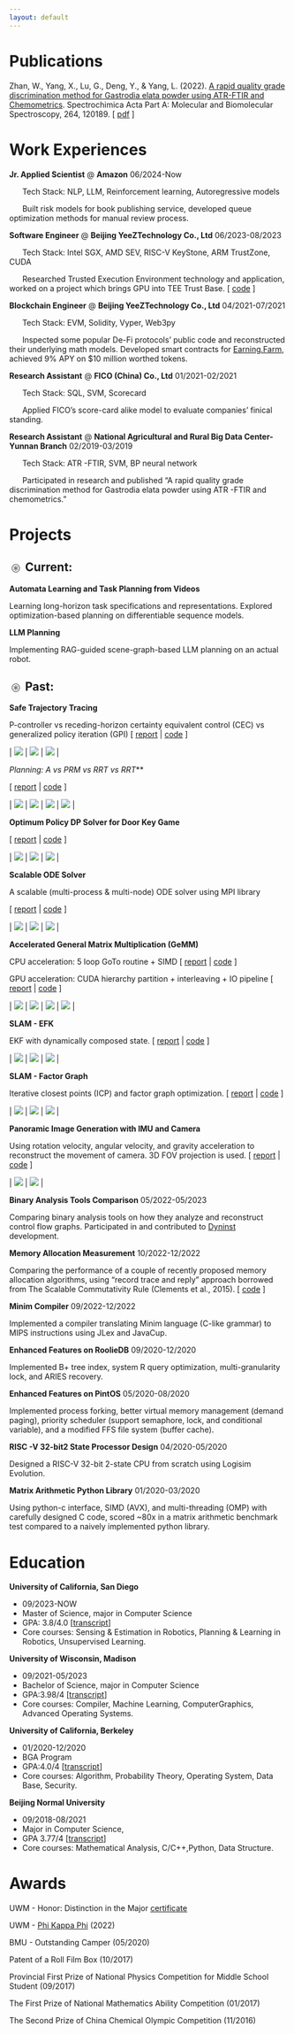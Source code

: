 ```yaml
---
layout: default
---
```


# Publications

Zhan, W., Yang, X., Lu, G., Deng, Y., & Yang, L. (2022). [A rapid quality grade discrimination method for Gastrodia elata powder using ATR-FTIR and Chemometrics](https://doi.org/10.1016/j.saa.2021.120189). Spectrochimica Acta Part A: Molecular and Biomolecular Spectroscopy, 264, 120189.
[ [pdf](assets/papers/A%20rapid%20quality%20grade%20discrimination%20method%20for%20Gastrodia%20elata%20powderusing%20ATR-FTIR%20and%20chemometrics.pdf) ]

# Work Experiences

**Jr. Applied Scientist** @ **Amazon**
06/2024-Now

&nbsp;&nbsp;&nbsp;&nbsp;&nbsp;&nbsp;Tech Stack: NLP, LLM, Reinforcement learning, Autoregressive models

&nbsp;&nbsp;&nbsp;&nbsp;&nbsp;&nbsp;Built risk models for book publishing service, developed queue optimization methods for manual review process.


**Software Engineer** @ **Beijing YeeZTechnology Co., Ltd** 
06/2023-08/2023

&nbsp;&nbsp;&nbsp;&nbsp;&nbsp;&nbsp;Tech Stack: Intel SGX, AMD SEV, RISC-V KeyStone, ARM TrustZone, CUDA

&nbsp;&nbsp;&nbsp;&nbsp;&nbsp;&nbsp;Researched Trusted Execution Environment technology and application, worked on a project which brings GPU into TEE Trust Base. [ [code](https://github.com/weixiao-zhan/understanding-hpda-code) ]


**Blockchain Engineer** @ **Beijing YeeZTechnology Co., Ltd** 
04/2021-07/2021

&nbsp;&nbsp;&nbsp;&nbsp;&nbsp;&nbsp;Tech Stack: EVM, Solidity, Vyper, Web3py

&nbsp;&nbsp;&nbsp;&nbsp;&nbsp;&nbsp;Inspected some popular De-Fi protocols’ public code and reconstructed their underlying math models. Developed smart contracts for [Earning.Farm](https://earning.farm/), achieved 9% APY on $10 million worthed tokens.


**Research Assistant** @ **FICO (China) Co., Ltd**
01/2021-02/2021

&nbsp;&nbsp;&nbsp;&nbsp;&nbsp;&nbsp;Tech Stack: SQL, SVM, Scorecard

&nbsp;&nbsp;&nbsp;&nbsp;&nbsp;&nbsp;Applied FICO’s score-card alike model to evaluate companies’ finical standing.


**Research Assistant** @ **National Agricultural and Rural Big Data Center-Yunnan Branch**
02/2019-03/2019

&nbsp;&nbsp;&nbsp;&nbsp;&nbsp;&nbsp;Tech Stack: ATR -FTIR, SVM, BP neural network

&nbsp;&nbsp;&nbsp;&nbsp;&nbsp;&nbsp;Participated in research and published “A rapid quality grade discrimination method for Gastrodia elata powder using ATR -FTIR and chemometrics.”

# Projects

## <math xmlns="http://www.w3.org/1998/Math/MathML"><mo>⊛</mo></math> Current:

**Automata Learning and Task Planning from Videos**

Learning long-horizon task specifications and representations. 
Explored optimization-based planning on differentiable sequence models.

**LLM Planning**

Implementing RAG-guided scene-graph-based LLM planning on an actual robot.

## <math xmlns="http://www.w3.org/1998/Math/MathML"><mo>⊛</mo></math> Past:

**Safe Trajectory Tracing**

P-controller vs receding-horizon certainty equivalent control (CEC) vs generalized policy iteration (GPI)
[
 [report](assets/reports/STT/Safe%20Trajectory%20Tracking.pdf) |
 [code](https://github.com/weixiao-zhan/ECE276B_PR3)
]

| ![](assets/reports/STT/0.gif) | ![](assets/reports/STT/1.gif) | ![](assets/reports/STT/2.gif) |


**Planning: A* vs PRM vs RRT vs RRT***

[
 [report](assets/reports/Planning/Planning.pdf) |
 [code](https://github.com/weixiao-zhan/ECE276B_PR2)
]

| ![](assets/reports/Planning/0.png) | ![](assets/reports/Planning/1.png) | ![](assets/reports/Planning/2.png) | ![](assets/reports/Planning/3.png) |


**Optimum Policy DP Solver for Door Key Game**

[
 [report](assets/reports/DoorKey/DoorKey.pdf) |
 [code](https://github.com/weixiao-zhan/ECE276B_PR1)
]

| ![](assets/reports/DoorKey/0.gif) | ![](assets/reports/DoorKey/1.gif) | ![](assets/reports/DoorKey/2.png) |


**Scalable ODE Solver**

A scalable (multi-process & multi-node) ODE solver using MPI library

[
 [report](assets/reports/SODES/report.pdf) |
 [code](https://github.com/weixiao-zhan/CSE260_parallel/tree/main/pa3)
]

| ![](assets/reports/SODES/0.png) | ![](assets/reports/SODES/1.png) | ![](assets/reports/SODES/2.png) |


**Accelerated General Matrix Multiplication (GeMM)**

CPU acceleration: 5 loop GoTo routine + SIMD
[
 [report](assets/reports/GEMM/report_cpu.pdf) |
 [code](https://github.com/weixiao-zhan/CSE260_parallel/tree/main/pa1)
]

GPU acceleration: CUDA hierarchy partition + interleaving + IO pipeline
[
 [report](assets/reports/GEMM/report_gpu.pdf) |
 [code](https://github.com/weixiao-zhan/CSE260_parallel/tree/main/pa2)
]
 
| ![](assets/reports/GEMM/0.png) | ![](assets/reports/GEMM/1.png) | ![](assets/reports/GEMM/2.png) | ![](assets/reports/GEMM/3.png) |



**SLAM - EFK**

EKF with dynamically composed state.
[
 [report](assets/reports/SLAM-EKF/SLAM-EKF.pdf) |
 [code](https://github.com/weixiao-zhan/ECE276A_PR3)
]

| ![](assets/reports/SLAM-EKF/0.png) | ![](assets/reports/SLAM-EKF/1.png) | ![](assets/reports/SLAM-EKF/2.png) |


**SLAM - Factor Graph**

Iterative closest points (ICP) and factor graph optimization.
[
 [report](assets/reports/SLAM-FG/SLAM-FactorGraph.pdf) |
 [code](https://github.com/weixiao-zhan/ECE276A_PR2)
]

| ![](assets/reports/SLAM-FG/0.png) | ![](assets/reports/SLAM-FG/1.png) | ![](assets/reports/SLAM-FG/2.png) |


**Panoramic Image Generation with IMU and Camera**

Using rotation velocity, angular velocity, and gravity acceleration to reconstruct the movement of camera.
3D FOV projection is used.
[
 [report](assets/reports/PIG/Panoramic%20Image%20Generatio.pdf) |
 [code](https://github.com/weixiao-zhan/ECE276A_PR1)
]

| ![](assets/reports/PIG/0.png) | ![](assets/reports/PIG/1.png) |

**Binary Analysis Tools Comparison**
05/2022-05/2023

Comparing binary analysis tools on how they analyze and reconstruct control flow graphs. Participated in and contributed to [Dyninst](https://github.com/dyninst/dyninst) development.


**Memory Allocation Measurement**
10/2022-12/2022

Comparing the performance of a couple of recently proposed memory allocation algorithms, using “record trace and reply” approach borrowed from The Scalable Commutativity Rule (Clements et al., 2015). [ [code](https://github.com/evanwire/MemoryManagementSim) ]


**Minim Compiler**
09/2022-12/2022

Implemented a compiler translating Minim language (C-like grammar) to MIPS instructions using JLex and JavaCup.


**Enhanced Features on RoolieDB**
09/2020-12/2020

Implemented B+ tree index, system R query optimization, multi-granularity lock, and ARIES recovery.


**Enhanced Features on PintOS**
05/2020-08/2020

Implemented  process  forking,  better  virtual  memory  management  (demand  paging), priority scheduler (support semaphore, lock, and conditional variable), and a modified FFS file system (buffer cache).

**RISC -V 32-bit2 State Processor Design**
04/2020-05/2020

Designed a RISC-V 32-bit 2-state CPU from scratch using Logisim Evolution.


**Matrix Arithmetic Python Library**
01/2020-03/2020

Using python-c interface,  SIMD (AVX), and multi-threading (OMP) with carefully designed C  code, scored ~80x in a matrix arithmetic benchmark test compared to a naively implemented python library.


# Education

**University of California, San Diego**
* 09/2023-NOW
* Master of Science, major in Computer Science
* GPA: 3.8/4.0 [[transcript](assets/transcripts/transcript_ucsd.pdf)]
* Core courses: Sensing & Estimation in Robotics, Planning & Learning in Robotics, Unsupervised Learning.

**University of Wisconsin, Madison**
* 09/2021-05/2023 
* Bachelor of Science, major in Computer Science
* GPA:3.98/4 [[transcript](assets/transcripts/transcript_uwm.pdf)]
* Core courses: Compiler, Machine Learning, ComputerGraphics, Advanced Operating Systems. 

**University of California, Berkeley**
* 01/2020-12/2020 
* BGA Program
* GPA:4.0/4 [[transcript](assets/transcripts/transcript_ucb.pdf)]
* Core courses: Algorithm, Probability Theory, Operating System, Data Base, Security.

**Beijing Normal University**
* 09/2018-08/2021 
* Major in Computer Science, 
* GPA 3.77/4 [[transcript](assets/transcripts/transcript_bnu.pdf)]
* Core courses: Mathematical Analysis, C/C++,Python, Data Structure. 

# Awards

UWM - Honor: Distinction in the Major [certificate](assets/transcripts/U_SR_DEGREE.pdf)

UWM - [Phi Kappa Phi](assets/transcripts/MembershipVerificationLetter.pdf) (2022)

BMU - Outstanding Camper (05/2020)

Patent of a Roll  Film  Box (10/2017)

Provincial  First  Prize  of National  Physics  Competition  for  Middle  School  Student  (09/2017)

The  First  Prize  of  National  Mathematics Ability Competition (01/2017)

The Second Prize of China Chemical Olympic Competition (11/2016)
